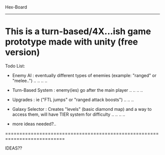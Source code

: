 Hex-Board
- - - - - 


This is a turn-based/4X...ish game prototype made with unity (free version)
===========================================================================

Todo List:
 	
- Enemy AI : 
 	eventually different types of enemies (example: "ranged" or "melee..")
 	..
 	..
 	..
 	..
 	 		
- Turn-Based System : 
 	 enemy(ies) go after the main player
 	 ..
 	 ..
 	 ..
 	 ..
 	 		
- Upgrades : 
  	ie ("FTL jumps" or "ranged attack boosts")
 	..
  	..
  	..
 	 		
- Galaxy Selector : 
	Creates "levels" (basic diamond map) and a way to access them, will have TIER system for difficulty
 	 ..
 	 ..
 	 ..
 	 ..
 	 		
- more ideas needed?..

===========================================================================
 	 
IDEAS??
 	 
 	 
 	 	
 	 
 	 
 	  
 
 	
